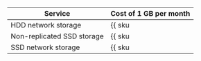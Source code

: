 | Service | Cost of 1 GB per month |
| ----- | ----- |
| HDD network storage | {{ sku|ILS|mdb.cluster.network-hdd.mysql|month|string }} |
| Non-replicated SSD storage | {{ sku|ILS|mdb.cluster.network-ssd-nonreplicated.mysql|month|string }} |
| SSD network storage | {{ sku|ILS|mdb.cluster.network-nvme.mysql|month|string }} |
